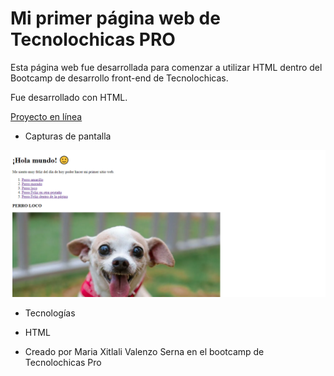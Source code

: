 # Mi primer página web de Tecnolochicas PRO

Esta página web fue desarrollada para comenzar a utilizar HTML dentro del Bootcamp de desarrollo front-end de Tecnolochicas.

Fue desarrollado con HTML.

[Proyecto en línea]()

- Capturas de pantalla

![Mi primera página web](captura.PNG)

- Tecnologías

* HTML

- Creado por Maria Xitlali Valenzo Serna en el bootcamp de Tecnolochicas Pro